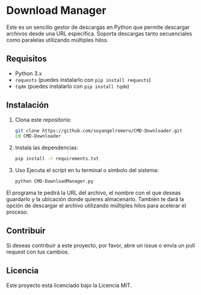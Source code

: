 # Download Manager

Este es un sencillo gestor de descargas en Python que permite descargar archivos desde una URL específica. Soporta descargas tanto secuenciales como paralelas utilizando múltiples hilos.

## Requisitos
 - Python 3.x
 - `requests` (puedes instalarlo con `pip install requests`)
 - `tqdm` (puedes instalarlo con `pip install tqdm`) 

## Instalación 
 1. Clona este repositorio: 

    ```bash
    git clone https://github.com/soyangelromero/CMD-Downloader.git 
    cd CMD-Downloader

 2. Instala las dependencias:

    ```bash
    pip install -r requirements.txt

 3. Uso
 Ejecuta el script en tu terminal o símbolo del sistema:
	 ```bash
	 python CMD-DownloadManager.py

El programa te pedirá la URL del archivo, el nombre con el que deseas guardarlo y la ubicación donde quieres almacenarlo. También te dará la opción de descargar el archivo utilizando múltiples hilos para acelerar el proceso.

## Contribuir
Si deseas contribuir a este proyecto, por favor, abre un issue o envía un pull request con tus cambios.

## Licencia
Este proyecto está licenciado bajo la Licencia MIT.
